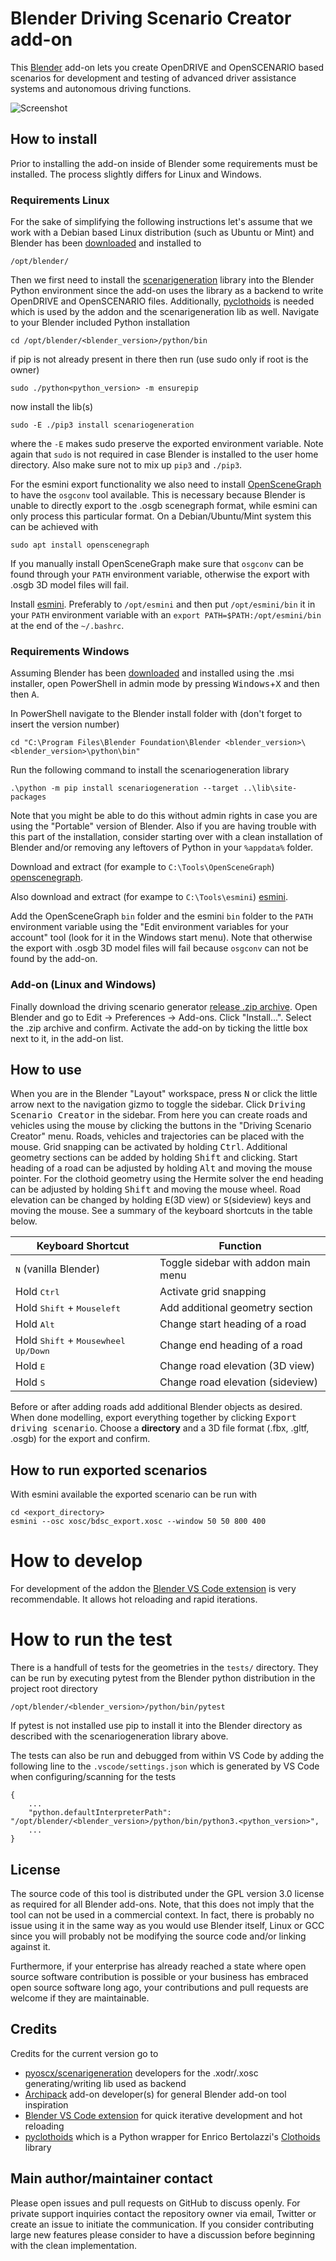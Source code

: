 # Blender Driving Scenario Creator add-on

This [Blender](https://www.blender.org/) add-on lets you create OpenDRIVE and
OpenSCENARIO based scenarios for development and testing of advanced driver
assistance systems and autonomous driving functions.

![Screenshot](screenshot.png)

## How to install

Prior to installing the add-on inside of Blender some requirements must be
installed. The process slightly differs for Linux and Windows.

###  Requirements Linux

For the sake of simplifying the following instructions let's assume that we
work with a Debian based Linux distribution (such as Ubuntu or Mint) and Blender
has been [downloaded](https://www.blender.org/download/) and installed to

    /opt/blender/

Then we first need to install the
[scenarigeneration](https://github.com/pyoscx/scenariogeneration) library into
the Blender Python environment since the add-on uses the library as a backend to
write OpenDRIVE and OpenSCENARIO files. Additionally,
[pyclothoids](https://github.com/phillipd94/pyclothoids) is needed which is used
by the addon and the scenarigeneration lib as well. Navigate to your Blender
included Python installation

    cd /opt/blender/<blender_version>/python/bin

if pip is not already present in there then run (use sudo only if root is the
owner)

    sudo ./python<python_version> -m ensurepip

now install the lib(s)

    sudo -E ./pip3 install scenariogeneration

where the `-E` makes sudo preserve the exported environment variable. Note again
that `sudo` is not required in case Blender is installed to the user home
directory. Also make sure not to mix up `pip3` and `./pip3`.

For the esmini export functionality we also need to install
[OpenSceneGraph](http://www.openscenegraph.org/) to have the `osgconv` tool
available. This is necessary because Blender is unable to directly export to the
.osgb scenegraph format, while esmini can only process this particular format.
On a Debian/Ubuntu/Mint system this can be achieved with

    sudo apt install openscenegraph

If you manually install OpenSceneGraph make sure that `osgconv` can be found
through your `PATH` environment variable, otherwise the export with .osgb 3D
model files will fail.

Install [esmini](ttps://github.com/esmini/esmini/releases). Preferably to
`/opt/esmini` and then put `/opt/esmini/bin` it in your `PATH` environment
variable with an `export PATH=$PATH:/opt/esmini/bin` at the end of the
`~/.bashrc`.

### Requirements Windows

Assuming Blender has been [downloaded](https://www.blender.org/download/) and
installed using the .msi installer, open PowerShell in admin mode by pressing
<kbd>Windows</kbd>+<kbd>X</kbd> and then then <kbd>A</kbd>.

In PowerShell navigate to the Blender install folder with (don't forget to
insert the version number)

    cd "C:\Program Files\Blender Foundation\Blender <blender_version>\<blender_version>\python\bin"

Run the following command to install the scenariogeneration library

    .\python -m pip install scenariogeneration --target ..\lib\site-packages

Note that you might be able to do this without admin rights in case you are
using the "Portable" version of Blender. Also if you are having trouble with
this part of the installation, consider starting over with a clean installation
of Blender and/or removing any leftovers of Python in your `%appdata%` folder.

Download and extract (for example to `C:\Tools\OpenSceneGraph`)
[openscenegraph](https://objexx.com/OpenSceneGraph.html).

Also download and extract (for exampe to `C:\Tools\esmini`)
[esmini](https://github.com/esmini/esmini/releases).

Add the OpenSceneGraph `bin` folder and the esmini `bin` folder to the `PATH`
environment variable using the "Edit environment variables for your account"
tool (look for it in the Windows start menu). Note that otherwise the export
with .osgb 3D model files will fail because `osgconv` can not be found by the
add-on.

### Add-on (Linux and Windows)

Finally download the driving scenario generator [release .zip
archive](https://github.com/johschmitz/blender-driving-scenario-creator/releases/).
Open Blender and go to Edit -> Preferences -> Add-ons. Click "Install...".
Select the .zip archive and confirm. Activate the add-on by ticking the little
box next to it, in the add-on list.

## How to use

When you are in the Blender "Layout" workspace, press <kbd>N</kbd> or click the
little arrow next to the navigation gizmo to toggle the sidebar. Click
<kbd>Driving Scenario Creator</kbd> in the sidebar. From here you can create
roads and vehicles using the mouse by clicking the buttons in the "Driving
Scenario Creator" menu. Roads, vehicles and trajectories can be placed with the
mouse. Grid snapping can be activated by holding <kbd>Ctrl</kbd>. Additional
geometry sections can be added by holding <kbd>Shift</kbd> and clicking. Start
heading of a road can be adjusted by holding <kbd>Alt</kbd> and moving the mouse
pointer. For the clothoid geometry using the Hermite solver the end heading can
be adjusted by holding <kbd>Shift</kbd> and moving the mouse wheel. Road
elevation can be changed by holding <kbd>E</kbd>(3D view) or
<kbd>S</kbd>(sideview) keys and moving the mouse. See a summary of the keyboard
shortcuts in the table below.

| Keyboard Shortcut                                     | Function                            |
| ----------------------------------------------------- | ----------------------------------- |
| <kbd>N</kbd> (vanilla Blender)                        | Toggle sidebar with addon main menu |
| Hold <kbd>Ctrl</kbd>                                  | Activate grid snapping              |
| Hold <kbd>Shift</kbd> + <kbd>Mouseleft</kbd>          | Add additional geometry section     |
| Hold <kbd>Alt</kbd>                                   | Change start heading of a road      |
| Hold <kbd>Shift</kbd> + <kbd>Mousewheel Up/Down</kbd> | Change end heading of a road        |
| Hold <kbd>E</kbd>                                     | Change road elevation (3D view)     |
| Hold <kbd>S</kbd>                                     | Change road elevation (sideview)    |

Before or after adding roads add additional Blender objects as desired. When
done modelling, export everything together by clicking <kbd>Export driving
scenario</kbd>. Choose a **directory** and a 3D file format (.fbx, .gltf, .osgb)
for the export and confirm.

## How to run exported scenarios

With esmini available the exported scenario can be run with

    cd <export_directory>
    esmini --osc xosc/bdsc_export.xosc --window 50 50 800 400

# How to develop

For development of the addon the [Blender VS Code
extension](https://github.com/JacquesLucke/blender_vscode) is very
recommendable. It allows hot reloading and rapid iterations.

# How to run the test

There is a handfull of tests for the geometries in the `tests/` directory. They
can be run by executing pytest from the Blender python distribution in the
project root directory

    /opt/blender/<blender_version>/python/bin/pytest

If pytest is not installed use pip to install it into the Blender directory as
described with the scenariogeneration library above.

The tests can also be run and debugged from within VS Code by adding the
following line to the `.vscode/settings.json` which is generated by VS Code when
configuring/scanning for the tests

    {
        ...
        "python.defaultInterpreterPath": "/opt/blender/<blender_version>/python/bin/python3.<python_version>",
        ...
    }

## License

The source code of this tool is distributed under the GPL version 3.0 license as
required for all Blender add-ons. Note, that this does not imply that the tool
can not be used in a commercial context. In fact, there is probably no issue
using it in the same way as you would use Blender itself, Linux or GCC since you
will probably not be modifying the source code and/or linking against it.

Furthermore, if your enterprise has already reached a state where open source
software contribution is possible or your business has embraced open source
software long ago, your contributions and pull requests are welcome if they are
maintainable.

## Credits

Credits for the current version go to
- [pyoscx/scenarigeneration](https://github.com/pyoscx/scenariogeneration)
  developers for the .xodr/.xosc generating/writing lib used as backend
- [Archipack](https://github.com/s-leger/archipack) add-on developer(s) for
  general Blender add-on tool inspiration
- [Blender VS Code extension](https://github.com/JacquesLucke/blender_vscode)
  for quick iterative development and hot reloading
- [pyclothoids](https://github.com/phillipd94/pyclothoids) which is a Python
  wrapper for Enrico Bertolazzi's
  [Clothoids](https://github.com/ebertolazzi/Clothoids) library

## Main author/maintainer contact

Please open issues and pull requests on GitHub to discuss openly. For private
support inquiries contact the repository owner via email, Twitter or create an
issue to initiate the communication. If you consider contributing large new
features please consider to have a discussion before beginning with the clean
implementation.
